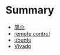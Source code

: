 # Summary

* [简介](README.md)
* [remote control](RemoteControl.md)
* [ubuntu](ubuntu.md)
* [Vivado](Vivado.md)
